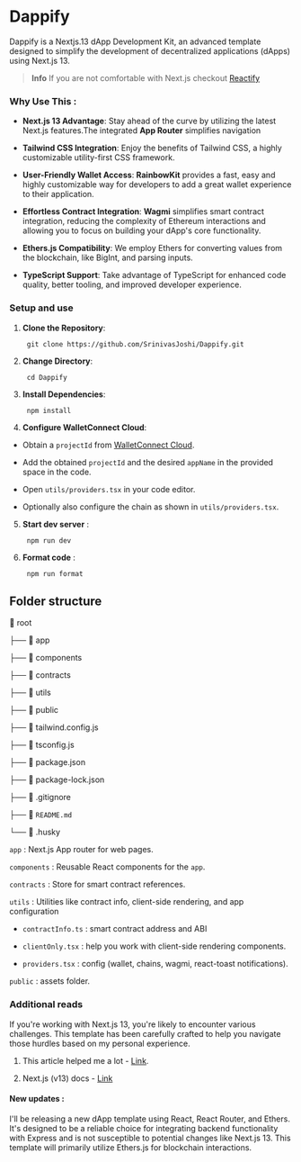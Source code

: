
#  Dappify

  

Dappify is a Nextjs.13 dApp Development Kit, an advanced template designed to simplify the development of decentralized applications (dApps) using Next.js 13.

> **Info**
> If you are not comfortable with Next.js checkout [Reactify](https://github.com/SrinivasJoshi/Reactify)

###  Why Use This :

  

- **Next.js 13 Advantage**: Stay ahead of the curve by utilizing the latest Next.js features.The integrated **App Router** simplifies navigation

  

- **Tailwind CSS Integration**: Enjoy the benefits of Tailwind CSS, a highly customizable utility-first CSS framework.

  

- **User-Friendly Wallet Access**: **RainbowKit** provides a fast, easy and highly customizable way for developers to add a great wallet experience to their application.

  

- **Effortless Contract Integration**: **Wagmi** simplifies smart contract integration, reducing the complexity of Ethereum interactions and allowing you to focus on building your dApp's core functionality.

  

- **Ethers.js Compatibility**: We employ Ethers for converting values from the blockchain, like BigInt, and parsing inputs.

  

- **TypeScript Support**: Take advantage of TypeScript for enhanced code quality, better tooling, and improved developer experience.

  

###  Setup and use

  

1. **Clone the Repository**:

  

		git clone https://github.com/SrinivasJoshi/Dappify.git

  

2. **Change Directory**:

  

		cd Dappify

  

3. **Install Dependencies**:

  

		npm install

  

4. **Configure WalletConnect Cloud**:

  

- Obtain a `projectId` from [WalletConnect Cloud](https://cloud.walletconnect.com/).

  

- Add the obtained `projectId` and the desired `appName` in the provided space in the code.

- Open `utils/providers.tsx` in your code editor.

  

- Optionally also configure the chain as shown in `utils/providers.tsx`.

  

5. **Start dev server** :

  

		npm run dev

  

6. **Format code** :

  

		npm run format

  

##  Folder structure

  

📁 root

├── 📁 app

├── 📁 components

├── 📁 contracts

├── 📁 utils

├── 📁 public

├── 📄 tailwind.config.js

├── 📄 tsconfig.js

├── 📄 package.json

├── 📄 package-lock.json

├── 📄 .gitignore

├── 📄 `README.md`

└── 📁 .husky

  

`app` : Next.js App router for web pages.

  

`components` : Reusable React components for the `app`.

  

`contracts` : Store for smart contract references.

  

`utils` : Utilities like contract info, client-side rendering, and app configuration

- `contractInfo.ts` : smart contract address and ABI

- `clientOnly.tsx` : help you work with client-side rendering components.

- `providers.tsx` : config (wallet, chains, wagmi, react-toast notifications).

  

`public` : assets folder.

  

###  Additional reads

If you're working with Next.js 13, you're likely to encounter various challenges. This template has been carefully crafted to help you navigate those hurdles based on my personal experience.

1. This article helped me a lot - [Link](https://codingwithmanny.medium.com/understanding-hydration-errors-in-nextjs-13-with-a-web3-wallet-connection-8155c340fbd5#:~:text=If%20the%20server%2Dside%20state,difference%20between%20the%20two%20DOM.).

2. Next.js (v13) docs - [Link](https://nextjs.org/docs/app/building-your-application)

  

####  New updates :

  

I'll be releasing a new dApp template using React, React Router, and Ethers. It's designed to be a reliable choice for integrating backend functionality with Express and is not susceptible to potential changes like Next.js 13. This template will primarily utilize Ethers.js for blockchain interactions.
